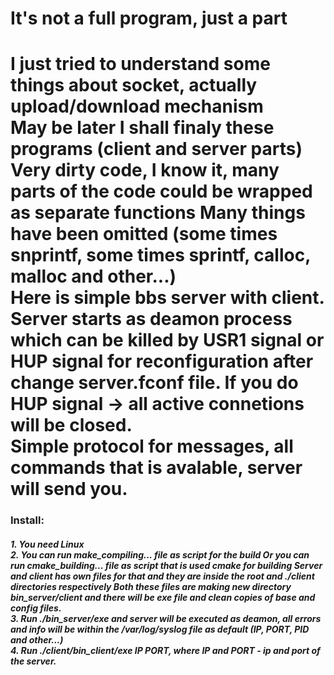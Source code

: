 <h1>It's not a full program, just a part<h1>
I just tried to understand some things about socket, actually upload/download mechanism
<br/>
May be later I shall finaly these programs (client and server parts)
<br/>
Very dirty code, I know it, many parts of the code could be wrapped as separate functions
Many things have been omitted (some times snprintf, some times sprintf, calloc, malloc and other...)
<br/>
Here is simple bbs server with client.
Server starts as deamon process which can be killed by USR1 signal or HUP signal for reconfiguration after change server.fconf file.
If you do HUP signal -> all active connetions will be closed.
<br/>
Simple protocol for messages, all commands that is avalable, server will send you.
<br/>
<h3>Install:<h5>
1. 	You need Linux
<br/>
2. 	You can run make_compiling... file as script for the build
	Or you can run cmake_building... file as script that is used cmake for building
	<b>Server and client has own files for that and they are inside the root and ./client directories respectively</b>
	Both these files are making new directory bin_server/client and there will be exe file and clean copies of base and config files.
<br/>
3. Run ./bin_server/exe and server will be executed as deamon, all errors and info will be within the /var/log/syslog file as default (IP, PORT, PID and other...)
<br/>
4. Run ./client/bin_client/exe IP PORT, where IP and PORT - ip and port of the server.
